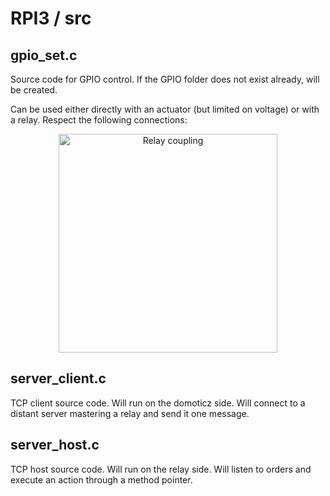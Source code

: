 # RPI3 / src

## gpio_set.c

Source code for GPIO control.
If the GPIO folder does not exist already, will be created.

Can be used either directly with an actuator (but limited on voltage) or with a relay.
Respect the following connections:

<p align="center">
  <img src="https://github.com/pblottiere/embsys/blob/master/labs/rpi3/imgs/relai.png" width="350" title="Relay coupling">
</p>


## server_client.c

TCP client source code.
Will run on the domoticz side. Will connect to a distant server mastering a relay and send it one message.

## server_host.c

TCP host source code.
Will run on the relay side. Will listen to orders and execute an action through a method pointer.
